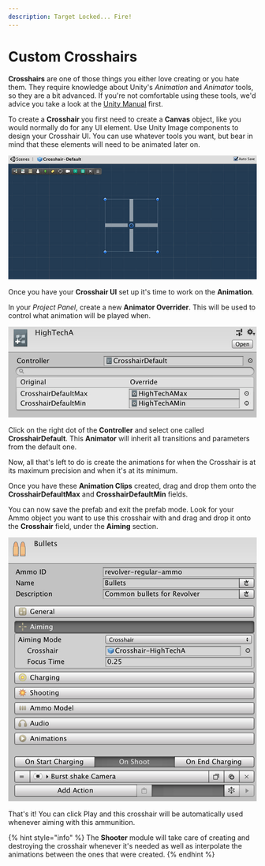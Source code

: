 ```yaml
---
description: Target Locked... Fire!
---
```


# Custom Crosshairs

**Crosshairs** are one of those things you either love creating or you hate them. They require knowledge about Unity's _Animation_ and _Animator_ tools, so they are a bit advanced. If you're not comfortable using these tools, we'd advice you take a look at the [Unity Manual](https://docs.unity3d.com/Manual/AnimatorControllers.html) first.

To create a **Crosshair** you first need to create a **Canvas** object, like you would normally do for any UI element. Use Unity Image components to design your Crosshair UI. You can use whatever tools you want, but bear in mind that these elements will need to be animated later on.

![\(Example of a Crosshair design with just 4 rectangular images\)](../../../.gitbook/assets/crosshair-example.jpg)

Once you have your **Crosshair UI** set up it's time to work on the **Animation**.

In your _Project Panel_, create a new **Animator Overrider**. This will be used to control what animation will be played when.

![\(Animator Overrider called HighTechA\)](../../../.gitbook/assets/crosshair-animator.jpg)

Click on the right dot of the **Controller** and select one called **CrosshairDefault**. This **Animator** will inherit all transitions and parameters from the default one.

Now, all that's left to do is create the animations for when the Crosshair is at its maximum precision and when it's at its minimum.

Once you have these **Animation Clips** created, drag and drop them onto the **CrosshairDefaultMax** and **CrosshairDefaultMin** fields.

You can now save the prefab and exit the prefab mode. Look for your Ammo object you want to use this crosshair with and drag and drop it onto the **Crosshair** field, under the **Aiming** section.

![\(Aiming section with Crosshair-HighTechA\)](../../../.gitbook/assets/ammo-aiming-crosshair.jpg)

That's it! You can click Play and this crosshair will be automatically used whenever aiming with this ammunition.

{% hint style="info" %}
The **Shooter** module will take care of creating and destroying the crosshair whenever it's needed as well as interpolate the animations between the ones that were created.
{% endhint %}

